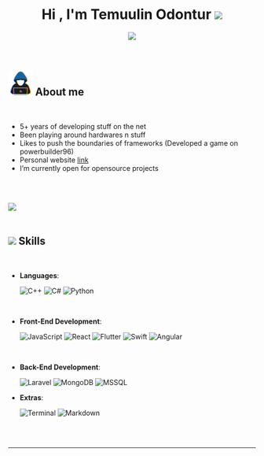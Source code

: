 <h1 align="center"><b>Hi , I'm Temuulin Odontur </b><img src="https://media.giphy.com/media/hvRJCLFzcasrR4ia7z/giphy.gif" width="35"></h1>
<!--  -->
<p align="center">
  <a href="https://github.com/DenverCoder1/readme-typing-svg"><img src="https://readme-typing-svg.herokuapp.com?font=Time+New+Roman&color=cyan&size=25&center=true&vCenter=true&width=600&height=100&lines=Сайн+байна+уу..&hearts;++;FullStack+Developer,;Mobile+Developer,;Active+Learner/Researcher,;Love+to+learn+new+stuffs..<3"></a>
</p>


<br>



	
## <picture><img src = "https://github.com/0xAbdulKhalid/0xAbdulKhalid/raw/main/assets/mdImages/about_me.gif" width = 50px></picture> **About me**


<br>

- 5+ years of developing stuff on the net
- Been playing around hardwares n stuff
- Likes to push the boundaries of frameworks (Developed a game on powerbuilder96) 
- Personal website [link](https://www.temodontur.com)
- I’m currently open for opensource projects

<br><br>

<img src="https://user-images.githubusercontent.com/73097560/115834477-dbab4500-a447-11eb-908a-139a6edaec5c.gif"><br><br>

## <img src="https://media2.giphy.com/media/QssGEmpkyEOhBCb7e1/giphy.gif?cid=ecf05e47a0n3gi1bfqntqmob8g9aid1oyj2wr3ds3mg700bl&rid=giphy.gif" width ="25"><b> Skills</b>
<br>

<p align="center">

- **Languages**:
    
    ![C++](https://img.shields.io/badge/C++%20-%2300599C.svg?style=for-the-badge&logo=c%2B%2B&logoColor=white)
    ![C#](https://img.shields.io/badge/C%20-%2300599C.svg?style=for-the-badge&logo=c%2B%2B&logoColor=white)
    ![Python](https://img.shields.io/badge/Python%20-%2314354C.svg?style=for-the-badge&logo=python&logoColor=white)

<br>   
    
- **Front-End Development**:

   ![JavaScript](https://img.shields.io/badge/JavaScript%20-%23F7DF1E.svg?style=for-the-badge&logo=javascript&logoColor=black)
   ![React](https://img.shields.io/badge/React-%23060270.svg?style=for-the-badge&logo=react&logoColor=white)
   ![Flutter](https://img.shields.io/badge/Flutter-%23E8E8E8.svg?style=for-the-badge&logo=flutter&logoColor=blue)
   ![Swift](https://img.shields.io/badge/Swift%20-%23E8E8E8.svg?style=for-the-badge&logo=flutter&logoColor=orange)
   ![Angular](https://img.shields.io/badge/Angular%20-%23E8E8E8.svg?style=for-the-badge&logo=angular&logoColor=red)

<br>

- **Back-End Development**:

   ![Laravel](https://img.shields.io/badge/Laravel%20-%23E8E8E8.svg?style=for-the-badge&logo=laravel&logoColor=red)
   ![MongoDB](https://img.shields.io/badge/MongoDB-%23E8E8E8.svg?style=for-the-badge&logo=mongodb&logoColor=green)
   ![MSSQL](https://img.shields.io/badge/MSSQL-%23E8E8E8.svg?style=for-the-badge&logo=sql&logoColor=blue)

- **Extras**:

    ![Terminal](https://img.shields.io/badge/Terminal-%23054020?style=for-the-badge&logo=gnu-bash&logoColor=white)
    ![Markdown](https://img.shields.io/badge/markdown-%23000000.svg?style=for-the-badge&logo=markdown&logoColor=white)   


</p>

<br>
<br>

-----

<br>
